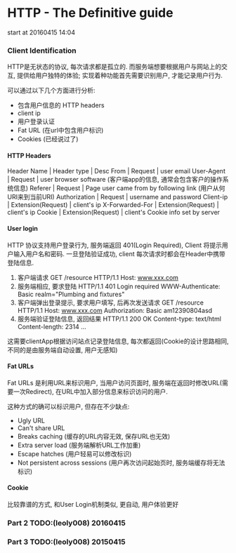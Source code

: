 
# HTTP - The Definitive guide

start at 20160415 14:04

### Client Identification
HTTP是无状态的协议, 每次请求都是孤立的. 而服务端想要根据用户与网站上的交互, 提供给用户独特的体验; 实现着种功能首先需要识别用户, 才能记录用户行为.

可以通过以下几个方面进行分析:
* 包含用户信息的 HTTP headers
* client ip
* 用户登录认证
* Fat URL (在url中包含用户标识)
* Cookies (已经说过了)


#### HTTP Headers
Header Name | Header type | Desc
From | Request | user email
User-Agent | Request | user browser software (客户端app的信息, 通常会包含客户的操作系统信息)
Referer | Request | Page user came from by following link (用户从何URI来到当前URI)
Authorization | Request | username and password
Client-ip | Extension(Request) | client's ip
X-Forwarded-For | Extension(Request) | client's ip
Cookie | Extension(Request) | client's Cookie info set by server


#### User login
HTTP 协议支持用户登录行为, 服务端返回 401(Login Required), Client 将提示用户输入用户名和密码.
一旦登陆验证成功, client 每次请求时都会在Header中携带登陆信息.
1. 客户端请求
  GET /resource HTTP/1.1
  Host: www.xxx.com
2. 服务端相应, 要求登陆
  HTTP/1.1 401 Login required
  WWW-Authenticate: Basic realm="Plumbing and fixtures"
3. 客户端弹出登录提示, 要求用户填写, 后再次发送请求
  GET /resource HTTP/1.1
  Host: www.xxx.com
  Authorization: Basic am12390804asd
4. 服务端验证登陆信息, 返回结果
  HTTP/1.1 200 OK
  Content-type: text/html
  Content-length: 2314
  ...

这需要clientApp根据访问站点记录登陆信息, 每次都返回(Cookie的设计思路相同, 不同的是由服务端自动设置, 用户无感知)


#### Fat URLs
Fat URLs 是利用URL来标识用户, 当用户访问页面时, 服务端在返回时修改URL(需要一次Redirect), 在URL中加入部分信息来标识访问的用户.

这种方式的确可以标识用户, 但存在不少缺点:
* Ugly URL
* Can't share URL
* Breaks caching (缓存的URL内容无效, 保存URL也无效)
* Extra server load (服务端解析URL工作加重)
* Escape hatches (用户轻易可以修改标识)
* Not persistent across sessions (用户再次访问起始页时, 服务端缓存将无法标识)


#### Cookie
比较靠谱的方式, 和User Login机制类似, 更自动, 用户体验更好



### Part 2 TODO:(leoly008) 20160415

### Part 3 TODO:(leoly008) 20150415
